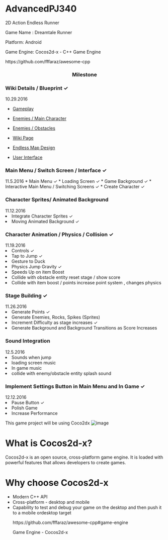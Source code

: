 # AdvancedPJ340
2D Action Endless Runner
<p>Game Name : Dreamtale Runner </p>

<p>Platform: Android </p>
<p>Game Engine: Cocos2d-x - C++ Game Engine </p>
<p>https://github.com/fffaraz/awesome-cpp</p>
<h3 align="center">Milestone</h3>
<h3>Wiki Details / Blueprint ✓ </h3>      				10.29.2016     

* [Gameplay](https://github.com/merksmanship/AdvancedPJ340/blob/master/Wiki.md)     

* [Enemies / Main Character](https://github.com/merksmanship/AdvancedPJ340/blob/master/Wiki.md)   
* [Enemies / Obstacles](https://github.com/merksmanship/AdvancedPJ340/blob/master/Wiki.md)    
* [Wiki Page](https://github.com/merksmanship/AdvancedPJ340/blob/master/Wiki.md)    
* [Endless Map Design](https://github.com/merksmanship/AdvancedPJ340/blob/master/gameconceptanduiforgame.png)    
* [User Interface](https://github.com/merksmanship/AdvancedPJ340/blob/master/gameconceptanduiforgame.png)    
  
<h3>Main Menu / Switch Screen / Interface  ✓</h3>		11.5.2016
* Main Menu ✓</li>
* Loading Screen ✓</li>
* Game Background  ✓</li>
* Interactive Main Menu / Switching Screens ✓</li>
* Create Character ✓</li>

<h3>Character Sprites/ Animated Background</h3>				11.12.2016
<li>Integrate Character Sprites ✓</li>
<li>Moving Animated Background ✓</li>

<h3>Character Animation / Physics / Collision ✓	</h3>		11.19.2016
<li>Controls ✓</li>
<li>Tap to Jump ✓ </li>
<li>Gesture to Duck</li>
<li>Physics Jump Gravity ✓ </li>
<li>Speeds Up on item Boost</li>
<li>Collide with obstacle entity reset stage / show score</li>
<li>Collide with item boost / points increase point system , changes physics</li>

<h3>Stage Building  ✓ </h3>				                 11.26.2016
<li>Generate Points ✓
<li>Generate Enemies, Rocks, Spikes (Sprites)
<li>Increment Difficulty as stage increases ✓
<li>Generate Background and Background Transitions as Score Increases

<h3>Sound Integration		</h3>			                	12.5.2016
<li>Sounds when jump</li>
<li>loading screen music</li>
<li>In game music</li>
<li>collide with enemy/obstacle entity splash sound</li>

<h3>Implement Settings Button in Main Menu and In Game ✓</h3>		12.12.2016
<li>Pause Button ✓ </li>
<li>Polish Game</li> 
<li>Increase Performance</li>


This game project will be using Coco2dx ![image](http://media.pocketgamer.biz/2014/5/18898/cocos2d-x-r100x100.jpg)
<h1>What is Cocos2d-x?</h1>
Cocos2d-x is an open source, cross-platform game engine. It is loaded with powerful features that allows developers to create games.
<h1>Why choose Cocos2d-x</h1>
<ul>
<li> Modern C++ API </li>
<li>Cross-platform - desktop and mobile</li>
<li> Capability to test and debug your game on the desktop and then push it to a mobile ordesktop target</li>
</ul>
<ul>
<p>
https://github.com/fffaraz/awesome-cpp#game-engine</p>
<p>Game Engine - Cocos2d-x </p>
